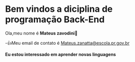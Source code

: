 # Bem vindos a diciplina de programação Back-End

Ola,meu nome é **Mateus zavodini🔱**

 -:+1:Meu email de contato é Mateus.zanatta@escola.pr.gov.br
 
 **Eu estou interessado em aprender novas linguagens**
 

 
